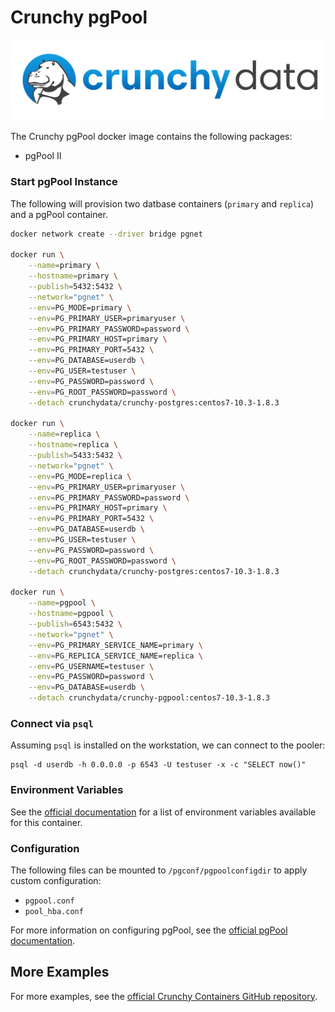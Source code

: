 # Crunchy pgPool

![](https://raw.githubusercontent.com/CrunchyData/crunchy-containers/master/images/crunchy_logo.png)

The Crunchy pgPool docker image contains the following packages:

* pgPool II

### Start pgPool Instance

The following will provision two datbase containers (`primary` and `replica`) and a pgPool container.

```bash
docker network create --driver bridge pgnet

docker run \
    --name=primary \
    --hostname=primary \
    --publish=5432:5432 \
    --network="pgnet" \
    --env=PG_MODE=primary \
    --env=PG_PRIMARY_USER=primaryuser \
    --env=PG_PRIMARY_PASSWORD=password \
    --env=PG_PRIMARY_HOST=primary \
    --env=PG_PRIMARY_PORT=5432 \
    --env=PG_DATABASE=userdb \
    --env=PG_USER=testuser \
    --env=PG_PASSWORD=password \
    --env=PG_ROOT_PASSWORD=password \
    --detach crunchydata/crunchy-postgres:centos7-10.3-1.8.3

docker run \
    --name=replica \
    --hostname=replica \
    --publish=5433:5432 \
    --network="pgnet" \
    --env=PG_MODE=replica \
    --env=PG_PRIMARY_USER=primaryuser \
    --env=PG_PRIMARY_PASSWORD=password \
    --env=PG_PRIMARY_HOST=primary \
    --env=PG_PRIMARY_PORT=5432 \
    --env=PG_DATABASE=userdb \
    --env=PG_USER=testuser \
    --env=PG_PASSWORD=password \
    --env=PG_ROOT_PASSWORD=password \
    --detach crunchydata/crunchy-postgres:centos7-10.3-1.8.3

docker run \
    --name=pgpool \
    --hostname=pgpool \
    --publish=6543:5432 \
    --network="pgnet" \
    --env=PG_PRIMARY_SERVICE_NAME=primary \
    --env=PG_REPLICA_SERVICE_NAME=replica \
    --env=PG_USERNAME=testuser \
    --env=PG_PASSWORD=password \
    --env=PG_DATABASE=userdb \
    --detach crunchydata/crunchy-pgpool:centos7-10.3-1.8.3
```

### Connect via `psql`

Assuming `psql` is installed on the workstation, we can connect to the pooler:

```console
psql -d userdb -h 0.0.0.0 -p 6543 -U testuser -x -c "SELECT now()"
```

### Environment Variables

See the [official documentation](https://github.com/CrunchyData/crunchy-containers/blob/master/docs/containers.adoc#crunchy-pgpool) for a list of environment variables available for this container.

### Configuration

The following files can be mounted to `/pgconf/pgpoolconfigdir` to apply custom configuration:

* `pgpool.conf`
* `pool_hba.conf`

For more information on configuring pgPool, see the [official pgPool documentation](http://www.pgpool.net/docs/latest/en/html/runtime-config.html).

## More Examples

For more examples, see the [official Crunchy Containers GitHub repository](https://github.com/CrunchyData/crunchy-containers/tree/master/examples/docker).
